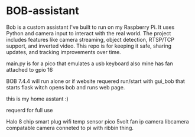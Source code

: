 # BOB-assistant
Bob is a custom assistant I've built to run on my Raspberry Pi. It uses Python and camera input to interact with the real world. The project includes features like camera streaming, object detection, RTSP/TCP support, and inverted video. This repo is for keeping it safe, sharing updates, and tracking improvements over time.

main.py is for a pico that emulates a usb keyboard also mine has fan attached to gpio 16

BOB 7.4.4 will run alone or if website requered run/start with gui_bob that starts flask witch opens bob and runs web page.

this is my home asstant :)

requerd for full use

  Halo 8 chip
  smart plug
  wifi temp sensor
  pico
  5volt fan
  ip camera
  libcamera compatable camera conneted to pi with ribbin thing.




  
